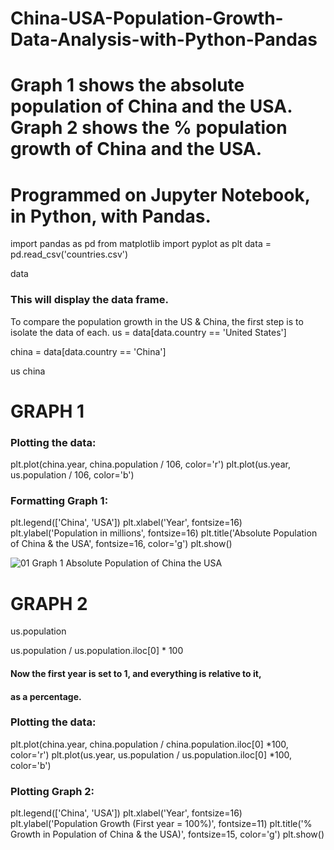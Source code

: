 # China-USA-Population-Growth-Data-Analysis-with-Python-Pandas
# Graph 1 shows the absolute population of China and the USA. Graph 2 shows the % population growth of China and the USA.
# Programmed on Jupyter Notebook, in Python, with Pandas.



import pandas as pd from matplotlib import pyplot as plt data = pd.read_csv('countries.csv')

data

### This will display the data frame.
To compare the population growth in the US & China,
the first step is to isolate the data of each.
us = data[data.country == 'United States']

china = data[data.country == 'China']

us china

# GRAPH 1
### Plotting the data:
plt.plot(china.year, china.population / 106, color='r') plt.plot(us.year, us.population / 106, color='b')

### Formatting Graph 1:
plt.legend(['China', 'USA']) plt.xlabel('Year', fontsize=16) plt.ylabel('Population in millions', fontsize=16) plt.title('Absolute Population of China & the USA', fontsize=16, color='g') plt.show()

![01 Graph 1 Absolute Population of China   the USA](https://user-images.githubusercontent.com/48648985/55744744-88672500-5a2d-11e9-809c-7ae67192a4f0.png)

# GRAPH 2
us.population

us.population / us.population.iloc[0] * 100

#### Now the first year is set to 1, and everything is relative to it,
#### as a percentage.
### Plotting the data:
plt.plot(china.year, china.population / china.population.iloc[0] *100, color='r') plt.plot(us.year, us.population / us.population.iloc[0] *100, color='b')

### Plotting Graph 2:
plt.legend(['China', 'USA']) plt.xlabel('Year', fontsize=16) plt.ylabel('Population Growth (First year = 100%)', fontsize=11) plt.title('% Growth in Population of China & the USA)', fontsize=15, color='g') plt.show()
